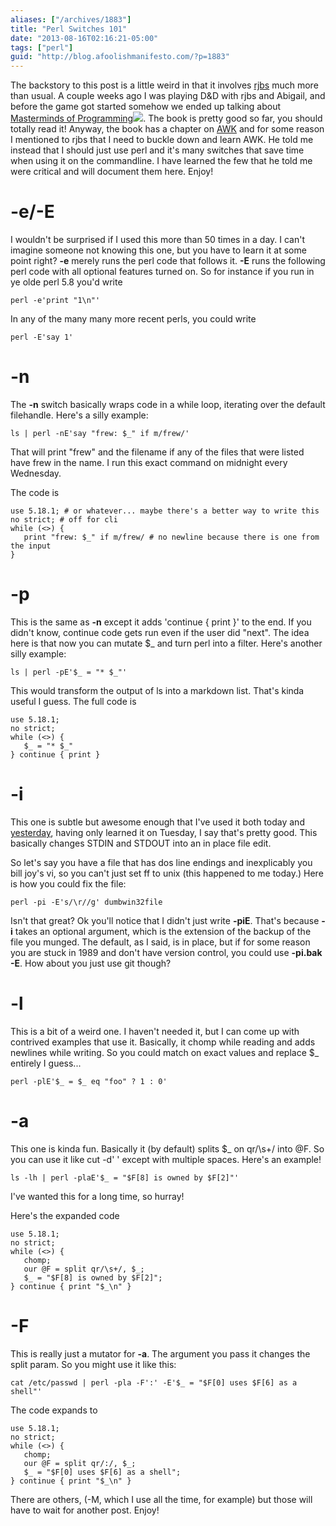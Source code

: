 ```yaml
---
aliases: ["/archives/1883"]
title: "Perl Switches 101"
date: "2013-08-16T02:16:21-05:00"
tags: ["perl"]
guid: "http://blog.afoolishmanifesto.com/?p=1883"
---
```

The backstory to this post is a little weird in that it involves [rjbs](http://rjbs.manxome.org/rubric) much more than usual. A couple weeks ago I was playing D&D with rjbs and Abigail, and before the game got started somehow we ended up talking about [Masterminds of Programming](http://www.amazon.com/gp/product/0596515170/ref=as_li_ss_tl?ie=UTF8&camp=1789&creative=390957&creativeASIN=0596515170&linkCode=as2&tag=afooman-20)![](http://ir-na.amazon-adsystem.com/e/ir?t=afooman-20&l=as2&o=1&a=0596515170). The book is pretty good so far, you should totally read it! Anyway, the book has a chapter on [AWK](https://en.wikipedia.org/wiki/AWK) and for some reason I mentioned to rjbs that I need to buckle down and learn AWK. He told me instead that I should just use perl and it's many switches that save time when using it on the commandline. I have learned the few that he told me were critical and will document them here. Enjoy!

# -e/-E

I wouldn't be surprised if I used this more than 50 times in a day. I can't imagine someone not knowing this one, but you have to learn it at some point right? **-e** merely runs the perl code that follows it. **-E** runs the following perl code with all optional features turned on. So for instance if you run in ye olde perl 5.8 you'd write

    perl -e'print "1\n"'

In any of the many many more recent perls, you could write

    perl -E'say 1'

# -n

The **-n** switch basically wraps code in a while loop, iterating over the default filehandle. Here's a silly example:

    ls | perl -nE'say "frew: $_" if m/frew/'

That will print "frew" and the filename if any of the files that were listed have frew in the name. I run this exact command on midnight every Wednesday.

The code is

    use 5.18.1; # or whatever... maybe there's a better way to write this
    no strict; # off for cli
    while (<>) {
       print "frew: $_" if m/frew/ # no newline because there is one from the input
    }

# -p

This is the same as **-n** except it adds 'continue \{ print \}' to the end. If you didn't know, continue code gets run even if the user did "next". The idea here is that now you can mutate $\_ and turn perl into a filter. Here's another silly example:

    ls | perl -pE'$_ = "* $_"'

This would transform the output of ls into a markdown list. That's kinda useful I guess. The full code is

    use 5.18.1;
    no strict;
    while (<>) {
       $_ = "* $_"
    } continue { print }

# -i

This one is subtle but awesome enough that I've used it both today and [yesterday](https://github.com/frioux/app-adenosine/commit/efde246fcfb497e1a928cb7c7a709da754a83e92), having only learned it on Tuesday, I say that's pretty good. This basically changes STDIN and STDOUT into an in place file edit.

So let's say you have a file that has dos line endings and inexplicably you bill joy's vi, so you can't just set ff to unix (this happened to me today.) Here is how you could fix the file:

    perl -pi -E's/\r//g' dumbwin32file

Isn't that great? Ok you'll notice that I didn't just write **-piE**. That's because **-i** takes an optional argument, which is the extension of the backup of the file you munged. The default, as I said, is in place, but if for some reason you are stuck in 1989 and don't have version control, you could use **-pi.bak -E**. How about you just use git though?

# -l

This is a bit of a weird one. I haven't needed it, but I can come up with contrived examples that use it. Basically, it chomp while reading and adds newlines while writing. So you could match on exact values and replace $\_ entirely I guess...

    perl -plE'$_ = $_ eq "foo" ? 1 : 0'

# -a

This one is kinda fun. Basically it (by default) splits $\_ on qr/\\s+/ into @F. So you can use it like cut -d' ' except with multiple spaces. Here's an example!

    ls -lh | perl -plaE'$_ = "$F[8] is owned by $F[2]"'

I've wanted this for a long time, so hurray!

Here's the expanded code

    use 5.18.1;
    no strict;
    while (<>) {
       chomp;
       our @F = split qr/\s+/, $_;
       $_ = "$F[8] is owned by $F[2]";
    } continue { print "$_\n" }

# -F

This is really just a mutator for **-a**. The argument you pass it changes the split param. So you might use it like this:

    cat /etc/passwd | perl -pla -F':' -E'$_ = "$F[0] uses $F[6] as a shell"'

The code expands to

    use 5.18.1;
    no strict;
    while (<>) {
       chomp;
       our @F = split qr/:/, $_;
       $_ = "$F[0] uses $F[6] as a shell";
    } continue { print "$_\n" }

There are others, (-M, which I use all the time, for example) but those will have to wait for another post. Enjoy!

